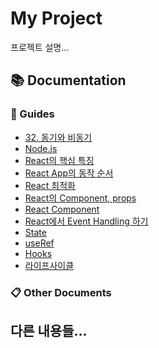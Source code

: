 # My Project

프로젝트 설명...

<!-- DOCS_INDEX_START -->
## 📚 Documentation

### 📖 Guides

- [32. 동기와 비동기](./docs/03.javascript.md)
- [Node.js](./docs/04.node-js.md)
- [React의 핵심 특징](./docs/05.react01.md)
- [React App의 동작 순서](./docs/05.react02.md)
- [React 최적화](./docs/11.react-optimization.md)
- [React의 Component, props](./docs/6-1.react-props.md)
- [React Component](./docs/6-2.react-component.md)
- [React에서 Event Handling 하기](./docs/6-3.react-event-handling.md)
- [State](./docs/6-4.react-state.md)
- [useRef](./docs/6-5.react-useRef.md)
- [Hooks](./docs/6-6.react-hooks.md)
- [라이프사이클](./docs/8.react-lifecycle.md)

### 📋 Other Documents

<!-- DOCS_INDEX_END -->

## 다른 내용들...
